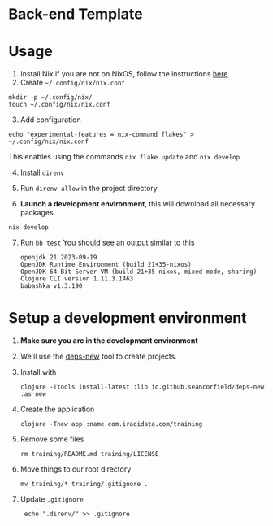 # Back-end Template

# Usage

1. Install Nix if you are not on NixOS, follow the instructions [here](https://nixos.org/download/)
2. Create `~/.config/nix/nix.conf`
  ``` shell
  mkdir -p ~/.config/nix/
  touch ~/.config/nix/nix.conf
  ```
3. Add configuration
  ``` shell
  echo "experimental-features = nix-command flakes" > ~/.config/nix/nix.conf
  ```
  This enables using the commands `nix flake update` and `nix develop`

4. [Install](https://direnv.net/docs/installation.html) `direnv`

5. Run `direnv allow` in the project directory

6. **Launch a development environment**, this will download all necessary packages.
  ``` shell
  nix develop
  ```

7. Run `bb test`
   You should see an output similar to this
   ```
   openjdk 21 2023-09-19
   OpenJDK Runtime Environment (build 21+35-nixos)
   OpenJDK 64-Bit Server VM (build 21+35-nixos, mixed mode, sharing)
   Clojure CLI version 1.11.3.1463
   babashka v1.3.190
   ```

# Setup a development environment

1. **Make sure you are in the development environment**

2. We'll use the [deps-new](https://github.com/seancorfield/deps-new) tool
   to create projects.

3. Install with
   ``` shell
   clojure -Ttools install-latest :lib io.github.seancorfield/deps-new :as new
   ```

4. Create the application
   ``` shell
   clojure -Tnew app :name com.iraqidata.com/training
   ```

5. Remove some files
   ``` shell
   rm training/README.md training/LICENSE
   ```

6. Move things to our root directory
   ``` shell
   mv training/* training/.gitignore .
   ```
7. Update `.gitignore`
   ```shell
    echo ".direnv/" >> .gitignore
   ```
